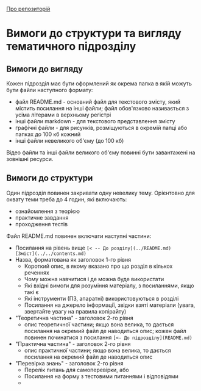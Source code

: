 [Про репозиторій](README.md)

# Вимоги до структури та вигляду тематичного підрозділу

## Вимоги до вигляду

Кожен підрозділ має бути оформлений як окрема папка в якій можуть бути файли наступного формату:

- файл README.md - основний файл для текстового змісту, який містить посилання на інші файли; файл обов'язково називається з усіма літерами в верхньому регістрі 
- інші файли markdown - для текстового представлення змісту
- графічні файли - для рисунків, розміщуються в окремій папці або папках до 100 кб кожний
- інші файли невеликого об'єму (до 100 кб)  

Відео файли та інші файли великого об'єму повинні бути завантажені на зовнішні ресурси.

## Вимоги до структури

Один підрозділ повинен закривати одну невелику тему.  Орієнтовно для охвату теми треба до 4 годин, які включають:

- ознайомлення з теорією
- практичне завдання
- проходження тестів

Файл README.md повинен включати наступні частини:

- Посилання на рівень вище `[< -- До розділу](../README.md)         [Зміст](../../contents.md)`
- Назва, форматована як заголовок 1-го рівня
  - Короткий опис, в якому вказано про що розділ в кількох реченнях
  - Чому можна навчитися і де можна буде використати
  - Які вхідні вимоги для розуміння матеріалу, з посиланнями, якщо такі є
  - Які інструменти (ПЗ, апаратні) використовуються в розділі
  - Посилання на джерело інформації, звідки взяті матеріали (увага, звертайте увагу на правила копірайту)
- "Теоретична частина" - заголовок 2-го рівня
  - опис теоретичної частини; якщо вона велика, то дається посилання на окремий файл де наводиться опис; кожен файл повинен починатися з посилання `[<- До підрозділу](README.md)`
- "Практична частина" - заголовок 2-го рівня    
  - опис практичної частини; якщо вона велика, то дається посилання на окремий файл де наводиться опис
- "Перевірка знань" - заголовок 2-го рівня
  - Перелік питань для самоперевірки, або
  - Посилання на форму з тестовими питаннями і відповідями
  -  


